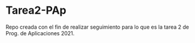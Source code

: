 # Tarea2-PAp

Repo creada con el fin de realizar seguimiento para lo que es la tarea 2 de Prog. de Aplicaciones 2021.
